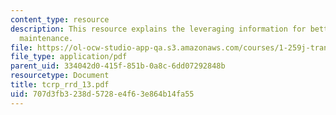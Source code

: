 ```yaml
---
content_type: resource
description: This resource explains the leveraging information for better transit
  maintenance.
file: https://ol-ocw-studio-app-qa.s3.amazonaws.com/courses/1-259j-transit-management-fall-2006/707d3fb3238d5728e4f63e864b14fa55_tcrp_rrd_13.pdf
file_type: application/pdf
parent_uid: 334042d0-415f-851b-0a8c-6dd07292848b
resourcetype: Document
title: tcrp_rrd_13.pdf
uid: 707d3fb3-238d-5728-e4f6-3e864b14fa55
---
```

